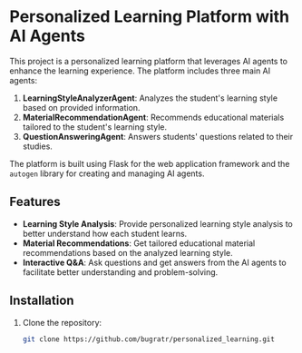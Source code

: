 # Personalized Learning Platform with AI Agents

This project is a personalized learning platform that leverages AI agents to enhance the learning experience. The platform includes three main AI agents:

1. **LearningStyleAnalyzerAgent**: Analyzes the student's learning style based on provided information.
2. **MaterialRecommendationAgent**: Recommends educational materials tailored to the student's learning style.
3. **QuestionAnsweringAgent**: Answers students' questions related to their studies.

The platform is built using Flask for the web application framework and the `autogen` library for creating and managing AI agents.

## Features
- **Learning Style Analysis**: Provide personalized learning style analysis to better understand how each student learns.
- **Material Recommendations**: Get tailored educational material recommendations based on the analyzed learning style.
- **Interactive Q&A**: Ask questions and get answers from the AI agents to facilitate better understanding and problem-solving.

## Installation
1. Clone the repository:
   ```bash
   git clone https://github.com/bugratr/personalized_learning.git
